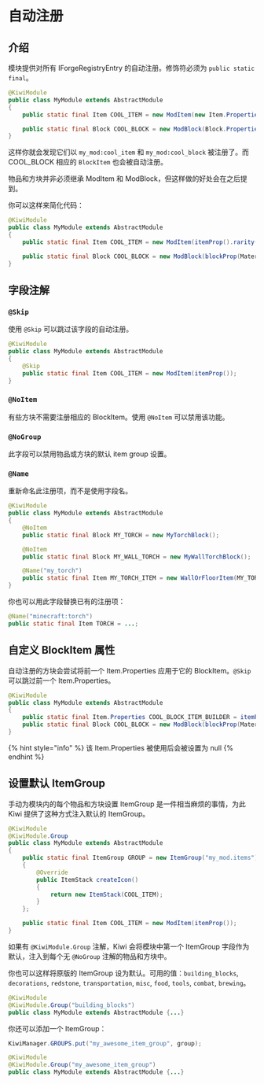 # 自动注册

## 介绍

模块提供对所有 IForgeRegistryEntry 的自动注册。修饰符必须为 `public static final`。

```java
@KiwiModule
public class MyModule extends AbstractModule
{
    public static final Item COOL_ITEM = new ModItem(new Item.Properties().rarity(Rarity.EPIC));

    public static final Block COOL_BLOCK = new ModBlock(Block.Properties.create(Material.WOOD));
}
```

这样你就会发现它们以 `my_mod:cool_item` 和 `my_mod:cool_block` 被注册了。而 COOL\_BLOCK 相应的 `BlockItem` 也会被自动注册。

物品和方块并非必须继承 ModItem 和 ModBlock，但这样做的好处会在之后提到。

你可以这样来简化代码：

```java
@KiwiModule
public class MyModule extends AbstractModule
{
    public static final Item COOL_ITEM = new ModItem(itemProp().rarity(Rarity.EPIC));

    public static final Block COOL_BLOCK = new ModBlock(blockProp(Material.WOOD));
}
```

## 字段注解

### `@Skip`

使用 `@Skip` 可以跳过该字段的自动注册。

```java
@KiwiModule
public class MyModule extends AbstractModule
{
    @Skip
    public static final Item COOL_ITEM = new ModItem(itemProp());
}
```

### `@NoItem`

有些方块不需要注册相应的 BlockItem。使用 `@NoItem` 可以禁用该功能。

### `@NoGroup`

此字段可以禁用物品或方块的默认 item group 设置。

### `@Name`

重新命名此注册项，而不是使用字段名。

```java
@KiwiModule
public class MyModule extends AbstractModule
{
    @NoItem
    public static final Block MY_TORCH = new MyTorchBlock();

    @NoItem
    public static final Block MY_WALL_TORCH = new MyWallTorchBlock();

    @Name("my_torch")
    public static final Item MY_TORCH_ITEM = new WallOrFloorItem(MY_TORCH, MY_WALL_TORCH, itemProp());
}
```

你也可以用此字段替换已有的注册项：

```java
@Name("minecraft:torch")
public static final Item TORCH = ...;
```

## 自定义 BlockItem 属性

自动注册的方块会尝试将前一个 Item.Properties 应用于它的 BlockItem。`@Skip` 可以跳过前一个 Item.Properties。

```java
@KiwiModule
public class MyModule extends AbstractModule
{
    public static final Item.Properties COOL_BLOCK_ITEM_BUILDER = itemProp().rarity(Rarity.RARE);
    public static final Block COOL_BLOCK = new ModBlock(blockProp(Material.WOOD));
}
```

{% hint style="info" %}
该 Item.Properties 被使用后会被设置为 null
{% endhint %}

## 设置默认 ItemGroup

手动为模块内的每个物品和方块设置 ItemGroup 是一件相当麻烦的事情，为此 Kiwi 提供了这种方式注入默认的 ItemGroup。

```java
@KiwiModule
@KiwiModule.Group
public class MyModule extends AbstractModule
{
    public static final ItemGroup GROUP = new ItemGroup("my_mod.items")
    {
        @Override
        public ItemStack createIcon()
        {
            return new ItemStack(COOL_ITEM);
        }
    };

    public static final Item COOL_ITEM = new ModItem(itemProp());
}
```

如果有 `@KiwiModule.Group` 注解，Kiwi 会将模块中第一个 ItemGroup 字段作为默认，注入到每个无 `@NoGroup` 注解的物品和方块中。

你也可以这样将原版的 ItemGroup 设为默认。可用的值：`building_blocks`, `decorations`, `redstone`, `transportation`, `misc`, `food`, `tools`, `combat`, `brewing`。

```java
@KiwiModule
@KiwiModule.Group("building_blocks")
public class MyModule extends AbstractModule {...}
```

你还可以添加一个 ItemGroup：

```java
KiwiManager.GROUPS.put("my_awesome_item_group", group);
```

```java
@KiwiModule
@KiwiModule.Group("my_awesome_item_group")
public class MyModule extends AbstractModule {...}
```

